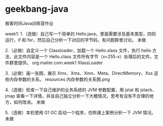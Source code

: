 # geekbang-java
极客时间Java训练营作业

week1:
1.（选做）自己写一个简单的 Hello.java，里面需要涉及基本类型，四则运行，if 和 for，然后自己分析一下对应的字节码，有问题群里讨论。
未做

2.（必做）自定义一个 Classloader，加载一个 Hello.xlass 文件，执行 hello 方法，此文件内容是一个 Hello.class 文件所有字节（x=255-x）处理后的文件。文件群里提供。
org.maiter.com.week1 XlassLoader

3.（必做）画一张图，展示 Xmx、Xms、Xmn、Meta、DirectMemory、Xss 这些内存参数的关系。
resources 内存参数的关系图.png

4.（选做）检查一下自己维护的业务系统的 JVM 参数配置，用 jstat 和 jstack、jmap 查看一下详情，并且自己独立分析一下大概情况，思考有没有不合理的地方，如何改进。
未做

5.（选做）本机使用 G1 GC 启动一个程序，仿照课上案例分析一下 JVM 情况。
未做
